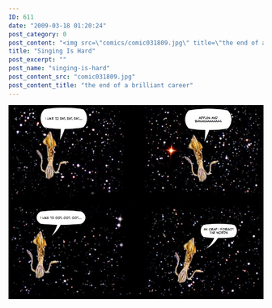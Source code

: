 ```yaml
---
ID: 611
date: "2009-03-18 01:20:24"
post_category: 0
post_content: "<img src=\"comics/comic031809.jpg\" title=\"the end of a brilliant career\" />"
title: "Singing Is Hard"
post_excerpt: ""
post_name: "singing-is-hard"
post_content_src: "comic031809.jpg"
post_content_title: "the end of a brilliant career"
---
```



[![the end of a brilliant career](/comics-hi-res/comic031809.jpg)](/comics-hi-res/comic031809.jpg)

